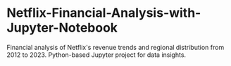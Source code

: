 # Netflix-Financial-Analysis-with-Jupyter-Notebook
Financial analysis of Netflix's revenue trends and regional distribution from 2012 to 2023. Python-based Jupyter project for data insights.
